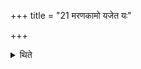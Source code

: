 +++
title = "21 मरणकामो यजेत यः"

+++

<details><summary>थिते</summary>

मरणकामो यजेत यः कामयेतानामयता स्वर्गं लोकमियामिति २१
</details>
